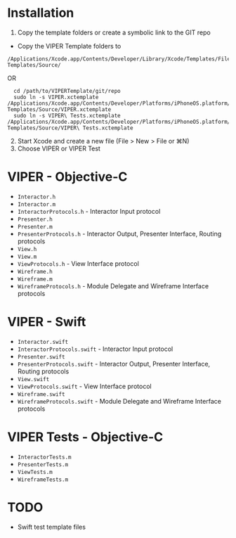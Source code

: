 # Installation

1. Copy the template folders or create a symbolic link to the GIT repo
  - Copy the VIPER Template folders to 
```
/Applications/Xcode.app/Contents/Developer/Library/Xcode/Templates/File\ Templates/Source/
```

   OR

```
  cd /path/to/VIPERTemplate/git/repo
  sudo ln -s VIPER.xctemplate /Applications/Xcode.app/Contents/Developer/Platforms/iPhoneOS.platform/Developer/Library/Xcode/Templates/File\ Templates/Source/VIPER.xctemplate
  sudo ln -s VIPER\ Tests.xctemplate /Applications/Xcode.app/Contents/Developer/Platforms/iPhoneOS.platform/Developer/Library/Xcode/Templates/File\ Templates/Source/VIPER\ Tests.xctemplate
```
2. Start Xcode and create a new file (File > New > File or ⌘N)
3. Choose VIPER or VIPER Test

# VIPER - Objective-C

- `Interactor.h`
- `Interactor.m`
- `InteractorProtocols.h` - Interactor Input protocol
- `Presenter.h`
- `Presenter.m`
- `PresenterProtocols.h` - Interactor Output, Presenter Interface, Routing protocols
- `View.h`
- `View.m`
- `ViewProtocols.h` - View Interface protocol
- `Wireframe.h`
- `Wireframe.m`
- `WireframeProtocols.h` - Module Delegate and Wireframe Interface protocols

# VIPER - Swift

- `Interactor.swift`
- `InteractorProtocols.swift` - Interactor Input protocol
- `Presenter.swift`
- `PresenterProtocols.swift` - Interactor Output, Presenter Interface, Routing protocols
- `View.swift`
- `ViewProtocols.swift` - View Interface protocol
- `Wireframe.swift`
- `WireframeProtocols.swift` - Module Delegate and Wireframe Interface protocols

# VIPER Tests - Objective-C

- `InteractorTests.m`
- `PresenterTests.m`
- `ViewTests.m`
- `WireframeTests.m`

# TODO

- Swift test template files
